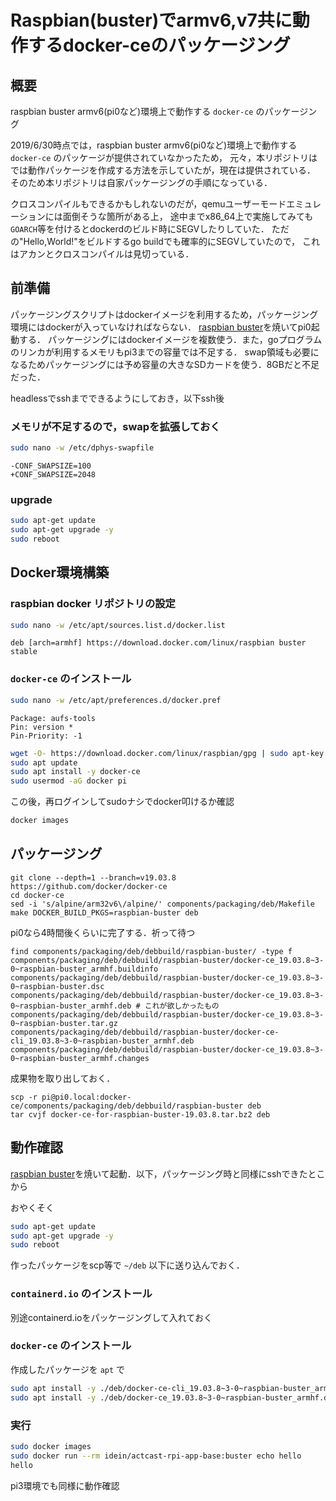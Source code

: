 # Raspbian(buster)でarmv6,v7共に動作するdocker-ceのパッケージング

## 概要

raspbian buster armv6(pi0など)環境上で動作する `docker-ce` のパッケージング

2019/6/30時点では，raspbian buster armv6(pi0など)環境上で動作する `docker-ce` のパッケージが提供されていなかったため，
元々，本リポジトリはでは動作パッケージを作成する方法を示していたが，現在は提供されている．
そのため本リポジトリは自家パッケージングの手順になっている．

クロスコンパイルもできるかもしれないのだが，qemuユーザーモードエミュレーションには面倒そうな箇所がある上，
途中までx86\_64上で実施してみても`GOARCH`等を付けるとdockerdのビルド時にSEGVしたりしていた．
ただの"Hello,World!"をビルドするgo buildでも確率的にSEGVしていたので，
これはアカンとクロスコンパイルは見切っている．

## 前準備

パッケージングスクリプトはdockerイメージを利用するため，パッケージング環境にはdockerが入っていなければならない．
[raspbian buster](https://downloads.raspberrypi.org/raspbian_lite/images/raspbian_lite-2019-09-30/2019-09-26-raspbian-buster-lite.zip)を焼いてpi0起動する．
パッケージングにはdockerイメージを複数使う．また，goプログラムのリンカが利用するメモリもpi3までの容量では不足する．
swap領域も必要になるためパッケージングには予め容量の大きなSDカードを使う．8GBだと不足だった．

headlessでsshまでできるようにしておき，以下ssh後

### メモリが不足するので，swapを拡張しておく

```bash
sudo nano -w /etc/dphys-swapfile
```

```
-CONF_SWAPSIZE=100
+CONF_SWAPSIZE=2048
```

### upgrade

```bash
sudo apt-get update
sudo apt-get upgrade -y
sudo reboot
```

## Docker環境構築

### raspbian docker リポジトリの設定

```bash
sudo nano -w /etc/apt/sources.list.d/docker.list
```

```
deb [arch=armhf] https://download.docker.com/linux/raspbian buster stable
```

### `docker-ce` のインストール

```bash
sudo nano -w /etc/apt/preferences.d/docker.pref
```

```
Package: aufs-tools
Pin: version *
Pin-Priority: -1
```

```bash
wget -O- https://download.docker.com/linux/raspbian/gpg | sudo apt-key add -
sudo apt update
sudo apt install -y docker-ce
sudo usermod -aG docker pi
```

この後，再ログインしてsudoナシでdocker叩けるか確認

```bash
docker images
```

## パッケージング

```console
git clone --depth=1 --branch=v19.03.8 https://github.com/docker/docker-ce
cd docker-ce
sed -i 's/alpine/arm32v6\/alpine/' components/packaging/deb/Makefile
make DOCKER_BUILD_PKGS=raspbian-buster deb
```

pi0なら4時間後くらいに完了する．祈って待つ

```console
find components/packaging/deb/debbuild/raspbian-buster/ -type f
components/packaging/deb/debbuild/raspbian-buster/docker-ce_19.03.8~3-0~raspbian-buster_armhf.buildinfo
components/packaging/deb/debbuild/raspbian-buster/docker-ce_19.03.8~3-0~raspbian-buster.dsc
components/packaging/deb/debbuild/raspbian-buster/docker-ce_19.03.8~3-0~raspbian-buster_armhf.deb # これが欲しかったもの
components/packaging/deb/debbuild/raspbian-buster/docker-ce_19.03.8~3-0~raspbian-buster.tar.gz
components/packaging/deb/debbuild/raspbian-buster/docker-ce-cli_19.03.8~3-0~raspbian-buster_armhf.deb
components/packaging/deb/debbuild/raspbian-buster/docker-ce_19.03.8~3-0~raspbian-buster_armhf.changes
```

成果物を取り出しておく．

```console
scp -r pi@pi0.local:docker-ce/components/packaging/deb/debbuild/raspbian-buster deb
tar cvjf docker-ce-for-raspbian-buster-19.03.8.tar.bz2 deb
```

## 動作確認

[raspbian buster](https://downloads.raspberrypi.org/raspbian_lite/images/raspbian_lite-2019-09-30/2019-09-26-raspbian-buster-lite.zip)を焼いて起動．以下，パッケージング時と同様にsshできたとこから

おやくそく

```bash
sudo apt-get update
sudo apt-get upgrade -y
sudo reboot
```

作ったパッケージをscp等で `~/deb` 以下に送り込んでおく．

### `containerd.io` のインストール

別途containerd.ioをパッケージングして入れておく

### `docker-ce` のインストール

作成したパッケージを `apt` で

```bash
sudo apt install -y ./deb/docker-ce-cli_19.03.8~3-0~raspbian-buster_armhf.deb --no-install-recommends
sudo apt install -y ./deb/docker-ce_19.03.8~3-0~raspbian-buster_armhf.deb --no-install-recommends
```

### 実行

```bash
sudo docker images
sudo docker run --rm idein/actcast-rpi-app-base:buster echo hello
hello
```

pi3環境でも同様に動作確認
